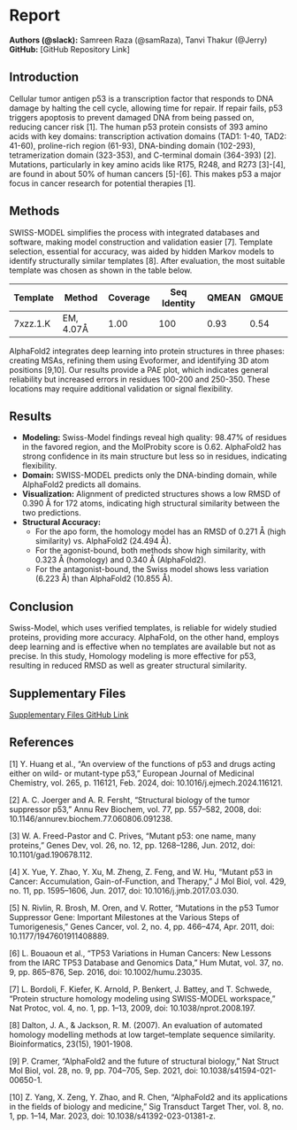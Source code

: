 # Report

**Authors (@slack):** Samreen Raza (@samRaza), Tanvi Thakur (@Jerry)  
**GitHub:** [GitHub Repository Link]

## Introduction

Cellular tumor antigen p53 is a transcription factor that responds to DNA damage by halting the cell cycle, allowing time for repair. If repair fails, p53 triggers apoptosis to prevent damaged DNA from being passed on, reducing cancer risk [1]. The human p53 protein consists of 393 amino acids with key domains: transcription activation domains (TAD1: 1-40, TAD2: 41-60), proline-rich region (61-93), DNA-binding domain (102-293), tetramerization domain (323-353), and C-terminal domain (364-393) [2]. Mutations, particularly in key amino acids like R175, R248, and R273 [3]-[4], are found in about 50% of human cancers [5]-[6]. This makes p53 a major focus in cancer research for potential therapies [1].

## Methods

SWISS-MODEL simplifies the process with integrated databases and software, making model construction and validation easier [7]. Template selection, essential for accuracy, was aided by hidden Markov models to identify structurally similar templates [8]. After evaluation, the most suitable template was chosen as shown in the table below.

| Template  | Method      | Coverage | Seq Identity | QMEAN | GMQUE |
|-----------|-------------|----------|--------------|-------|-------|
| 7xzz.1.K  | EM, 4.07Å   | 1.00     | 100          | 0.93  | 0.54  |

AlphaFold2 integrates deep learning into protein structures in three phases: creating MSAs, refining them using Evoformer, and identifying 3D atom positions [9,10]. Our results provide a PAE plot, which indicates general reliability but increased errors in residues 100-200 and 250-350. These locations may require additional validation or signal flexibility.

## Results

- **Modeling:** Swiss-Model findings reveal high quality: 98.47% of residues in the favored region, and the MolProbity score is 0.62. AlphaFold2 has strong confidence in its main structure but less so in residues, indicating flexibility.
- **Domain:** SWISS-MODEL predicts only the DNA-binding domain, while AlphaFold2 predicts all domains.
- **Visualization:** Alignment of predicted structures shows a low RMSD of 0.390 Å for 172 atoms, indicating high structural similarity between the two predictions.
- **Structural Accuracy:**
  - For the apo form, the homology model has an RMSD of 0.271 Å (high similarity) vs. AlphaFold2 (24.494 Å).
  - For the agonist-bound, both methods show high similarity, with 0.323 Å (homology) and 0.340 Å (AlphaFold2).
  - For the antagonist-bound, the Swiss model shows less variation (6.223 Å) than AlphaFold2 (10.855 Å).

## Conclusion

Swiss-Model, which uses verified templates, is reliable for widely studied proteins, providing more accuracy. AlphaFold, on the other hand, employs deep learning and is effective when no templates are available but not as precise. In this study, Homology modeling is more effective for p53, resulting in reduced RMSD as well as greater structural similarity.

## Supplementary Files

[Supplementary Files GitHub Link](https://github.com/your-repository/supplementary_files_stage2task)

## References

[1] Y. Huang et al., “An overview of the functions of p53 and drugs acting either on wild- or mutant-type p53,” European Journal of Medicinal Chemistry, vol. 265, p. 116121, Feb. 2024, doi: 10.1016/j.ejmech.2024.116121.

[2] A. C. Joerger and A. R. Fersht, “Structural biology of the tumor suppressor p53,” Annu Rev Biochem, vol. 77, pp. 557–582, 2008, doi: 10.1146/annurev.biochem.77.060806.091238.

[3] W. A. Freed-Pastor and C. Prives, “Mutant p53: one name, many proteins,” Genes Dev, vol. 26, no. 12, pp. 1268–1286, Jun. 2012, doi: 10.1101/gad.190678.112.

[4] X. Yue, Y. Zhao, Y. Xu, M. Zheng, Z. Feng, and W. Hu, “Mutant p53 in Cancer: Accumulation, Gain-of-Function, and Therapy,” J Mol Biol, vol. 429, no. 11, pp. 1595–1606, Jun. 2017, doi: 10.1016/j.jmb.2017.03.030.

[5] N. Rivlin, R. Brosh, M. Oren, and V. Rotter, “Mutations in the p53 Tumor Suppressor Gene: Important Milestones at the Various Steps of Tumorigenesis,” Genes Cancer, vol. 2, no. 4, pp. 466–474, Apr. 2011, doi: 10.1177/1947601911408889.

[6] L. Bouaoun et al., “TP53 Variations in Human Cancers: New Lessons from the IARC TP53 Database and Genomics Data,” Hum Mutat, vol. 37, no. 9, pp. 865–876, Sep. 2016, doi: 10.1002/humu.23035.

[7] L. Bordoli, F. Kiefer, K. Arnold, P. Benkert, J. Battey, and T. Schwede, “Protein structure homology modeling using SWISS-MODEL workspace,” Nat Protoc, vol. 4, no. 1, pp. 1–13, 2009, doi: 10.1038/nprot.2008.197.

[8] Dalton, J. A., & Jackson, R. M. (2007). An evaluation of automated homology modelling methods at low target–template sequence similarity. Bioinformatics, 23(15), 1901-1908.

[9] P. Cramer, “AlphaFold2 and the future of structural biology,” Nat Struct Mol Biol, vol. 28, no. 9, pp. 704–705, Sep. 2021, doi: 10.1038/s41594-021-00650-1.

[10] Z. Yang, X. Zeng, Y. Zhao, and R. Chen, “AlphaFold2 and its applications in the fields of biology and medicine,” Sig Transduct Target Ther, vol. 8, no. 1, pp. 1–14, Mar. 2023, doi: 10.1038/s41392-023-01381-z.
